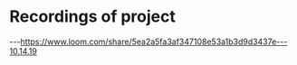 # Recordings of project

---https://www.loom.com/share/5ea2a5fa3af347108e53a1b3d9d3437e---
[10.14.19](https://www.loom.com/share/5ea2a5fa3af347108e53a1b3d9d3437e)
